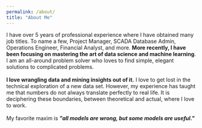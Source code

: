 ```yaml
---
permalink: /about/
title: "About Me"
---
```



I have over 5 years of professional experience where I have obtained many job titles. To name a few, Project Manager, SCADA Database Admin, Operations Engineer, Financial Analyst, and more. **More recently, I have been focusing on mastering the art of data science and machine learning**. I am an all-around problem solver who loves to find simple, elegant solutions to complicated problems. <br/>
<br/>
**I love wrangling data and mining insights out of it.** I love to get lost in the technical exploration of a new data set. However, my experience has taught me that numbers do not always translate perfectly to real life. It is deciphering these boundaries, between theoretical and actual, where I love to work. 
<br/>
<br/>
My favorite maxim is ***"all models are wrong, but some models are useful."***

